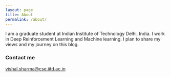 ```yaml
---
layout: page
title: About
permalink: /about/
---
```


I am a graduate student at Indian Institute of Technology Delhi, India. I work in Deep Reinforcement Learning and Machine learning. I plan to share my views and my journey on this blog.

### Contact me

[vishal.sharma@cse.iitd.ac.in](mailto:vishal.sharma@cse.iitd.ac.in)
